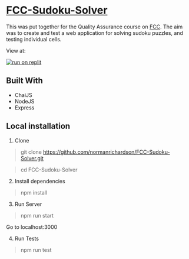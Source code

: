 # [FCC-Sudoku-Solver](https://www.freecodecamp.org/learn/quality-assurance/quality-assurance-projects/sudoku-solver)

This was put together for the Quality Assurance course on [FCC](https://www.freecodecamp.org/learn/quality-assurance/). The aim was to create and test a web application for solving sudoku puzzles, and testing individual cells.

View at:

[![run on replit](https://replit.com/badge/github/@Mormonorman/FCC-Sudoku-Solver)](https://replit.com/@Mormonorman/FCC-Sudoku-Solver?v=1)

## Built With
 * ChaiJS
 * NodeJS
 * Express

## Local installation

1. Clone

> git clone https://github.com/normanrichardson/FCC-Sudoku-Solver.git

> cd FCC-Sudoku-Solver

2. Install dependencies

> npm install

3. Run Server

> npm run start

Go to localhost:3000

4. Run Tests

> npm run test
